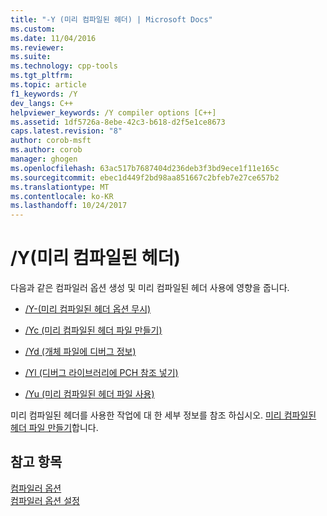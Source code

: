 ```yaml
---
title: "-Y (미리 컴파일된 헤더) | Microsoft Docs"
ms.custom: 
ms.date: 11/04/2016
ms.reviewer: 
ms.suite: 
ms.technology: cpp-tools
ms.tgt_pltfrm: 
ms.topic: article
f1_keywords: /Y
dev_langs: C++
helpviewer_keywords: /Y compiler options [C++]
ms.assetid: 1df5726a-8ebe-42c3-b618-d2f5e1ce8673
caps.latest.revision: "8"
author: corob-msft
ms.author: corob
manager: ghogen
ms.openlocfilehash: 63ac517b7687404d236deb3f3bd9ece1f11e165c
ms.sourcegitcommit: ebec1d449f2bd98aa851667c2bfeb7e27ce657b2
ms.translationtype: MT
ms.contentlocale: ko-KR
ms.lasthandoff: 10/24/2017
---
```

# <a name="y-precompiled-headers"></a>/Y(미리 컴파일된 헤더)
다음과 같은 컴파일러 옵션 생성 및 미리 컴파일된 헤더 사용에 영향을 줍니다.  
  
-   [/Y-(미리 컴파일된 헤더 옵션 무시)](../../build/reference/y-ignore-precompiled-header-options.md)  
  
-   [/Yc (미리 컴파일된 헤더 파일 만들기)](../../build/reference/yc-create-precompiled-header-file.md)  
  
-   [/Yd (개체 파일에 디버그 정보)](../../build/reference/yd-place-debug-information-in-object-file.md)  
  
-   [/Yl (디버그 라이브러리에 PCH 참조 넣기)](../../build/reference/yl-inject-pch-reference-for-debug-library.md)  
  
-   [/Yu (미리 컴파일된 헤더 파일 사용)](../../build/reference/yu-use-precompiled-header-file.md)  
  
 미리 컴파일된 헤더를 사용한 작업에 대 한 세부 정보를 참조 하십시오. [미리 컴파일된 헤더 파일 만들기](../../build/reference/creating-precompiled-header-files.md)합니다.  
  
## <a name="see-also"></a>참고 항목  
 [컴파일러 옵션](../../build/reference/compiler-options.md)   
 [컴파일러 옵션 설정](../../build/reference/setting-compiler-options.md)